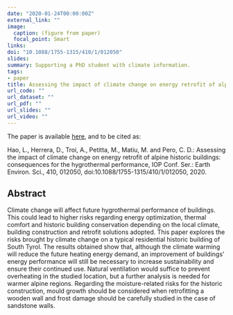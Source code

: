 ```yaml
---
date: "2020-01-24T00:00:00Z"
external_link: ""
image:
  caption: (figure from paper)
  focal_point: Smart
links:
doi: "10.1088/1755-1315/410/1/012050"
slides:
summary: Supporting a PhD student with climate information.
tags:
- paper
title: Assessing the impact of climate change on energy retrofit of alpine historic buildings
url_code: ""
url_dataset: ""
url_pdf: ""
url_slides: ""
url_video: ""
---
```



The paper is available [here](https://doi.org/10.1088/1755-1315/410/1/012050), and to be cited as:


Hao, L., Herrera, D., Troi, A., Petitta, M., Matiu, M. and Pero, C. D.: Assessing the impact of climate change on energy retrofit of alpine historic buildings: consequences for the hygrothermal performance, IOP Conf. Ser.: Earth Environ. Sci., 410, 012050, doi:10.1088/1755-1315/410/1/012050, 2020.



## Abstract


Climate change will affect future hygrothermal performance of buildings. This could lead to higher risks regarding energy optimization, thermal comfort and historic building conservation depending on the local climate, building construction and retrofit solutions adopted. This paper explores the risks brought by climate change on a typical residential historic building of South Tyrol. The results obtained show that, although the climate warming will reduce the future heating energy demand, an improvement of buildings’ energy performance will still be necessary to increase sustainability and ensure their continued use. Natural ventilation would suffice to prevent overheating in the studied location, but a further analysis is needed for warmer alpine regions. Regarding the moisture-related risks for the historic construction, mould growth should be considered when retrofitting a wooden wall and frost damage should be carefully studied in the case of sandstone walls.